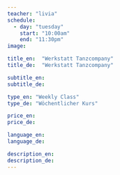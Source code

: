 ```yaml
---
teacher: "livia"
schedule:
  - day: "tuesday"
    start: "10:00am"
    end: "11:30pm"
image:

title_en:  "Werkstatt Tanzcompany"
title_de:  "Werkstatt Tanzcompany"

subtitle_en:
subtitle_de:

type_en: "Weekly Class"
type_de: "Wöchentlicher Kurs"

price_en:
price_de:

language_en:
language_de:

description_en:
description_de:
---
```

